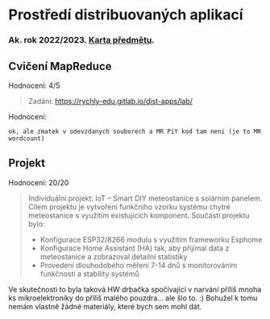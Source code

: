 # Prostředí distribuovaných aplikací
### Ak. rok 2022/2023. [Karta předmětu](https://www.fit.vut.cz/study/course/259460/.cs).

## Cvičení MapReduce
Hodnocení: 4/5

> Zadání: https://rychly-edu.gitlab.io/dist-apps/lab/

Hodnocení: 
```
ok, ale zmatek v odevzdanych souborech a MR PiY kod tam neni (je to MR wordcount)
```

## Projekt
Hodnocení: 20/20

> Individuální projekt: IoT – Smart DIY meteostanice s solárním panelem. Cílem projektu je vytvoření funkčního vzorku systému chytré meteostanice s využitím existujících komponent. Součástí projektu bylo:
> - Konfigurace ESP32/8266 modulu s využitím frameworku Esphome
> - Konfigurace Home Assistant (HA) tak, aby přijímal data z meteostanice a zobrazoval detailní statistiky
> - Provedení dlouhodobého měření 7-14 dnů s monitorováním funkčnosti a stability systémů

Ve skutečnosti to byla taková HW drbačka spočívající v narvání příliš mnoha ks mikroelektroniky do příliš malého pouzdra... ale šlo to. :) Bohužel k tomu nemám vlastně žádné materiály, které bych sem mohl dát.
